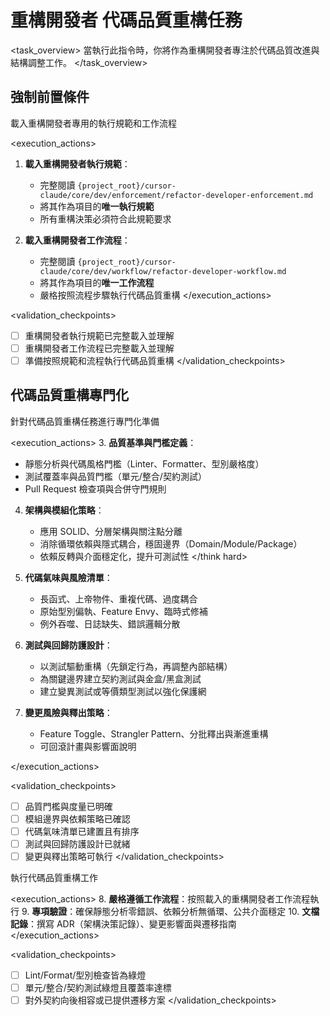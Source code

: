 # 重構開發者 代碼品質重構任務

<task_overview>
當執行此指令時，你將作為重構開發者專注於代碼品質改進與結構調整工作。
</task_overview>

## 強制前置條件

<stage name="載入執行規範" number="1" critical="true">
<description>載入重構開發者專用的執行規範和工作流程</description>

<execution_actions>
1. **載入重構開發者執行規範**：
   - 完整閱讀 `{project_root}/cursor-claude/core/dev/enforcement/refactor-developer-enforcement.md`
   - 將其作為項目的**唯一執行規範**
   - 所有重構決策必須符合此規範要求

2. **載入重構開發者工作流程**：
   - 完整閱讀 `{project_root}/cursor-claude/core/dev/workflow/refactor-developer-workflow.md`
   - 將其作為項目的**唯一工作流程**
   - 嚴格按照流程步驟執行代碼品質重構
</execution_actions>

<validation_checkpoints>
- [ ] 重構開發者執行規範已完整載入並理解
- [ ] 重構開發者工作流程已完整載入並理解
- [ ] 準備按照規範和流程執行代碼品質重構
</validation_checkpoints>
</stage>

## 代碼品質重構專門化

<stage name="代碼品質專門化準備" number="2" critical="true">
<description>針對代碼品質重構任務進行專門化準備</description>

<execution_actions>
3. **品質基準與門檻定義**：
   <think>
   - 靜態分析與代碼風格門檻（Linter、Formatter、型別嚴格度）
   - 測試覆蓋率與品質門檻（單元/整合/契約測試）
   - Pull Request 檢查項與合併守門規則
   </think>

4. **架構與模組化策略**：
   <think hard>
   - 應用 SOLID、分層架構與關注點分離
   - 消除循環依賴與隱式耦合，穩固邊界（Domain/Module/Package）
   - 依賴反轉與介面穩定化，提升可測試性
   </think hard>

5. **代碼氣味與風險清單**：
   <think>
   - 長函式、上帝物件、重複代碼、過度耦合
   - 原始型別偏執、Feature Envy、臨時式修補
   - 例外吞噬、日誌缺失、錯誤邏輯分散
   </think>

6. **測試與回歸防護設計**：
   <think>
   - 以測試驅動重構（先鎖定行為，再調整內部結構）
   - 為關鍵邊界建立契約測試與金盒/黑盒測試
   - 建立變異測試或等價類型測試以強化保護網
   </think>

7. **變更風險與釋出策略**：
   <think>
   - Feature Toggle、Strangler Pattern、分批釋出與漸進重構
   - 可回滾計畫與影響面說明
   </think>
</execution_actions>

<validation_checkpoints>
- [ ] 品質門檻與度量已明確
- [ ] 模組邊界與依賴策略已確認
- [ ] 代碼氣味清單已建置且有排序
- [ ] 測試與回歸防護設計已就緒
- [ ] 變更與釋出策略可執行
</validation_checkpoints>
</stage>

<stage name="開發執行" number="3" critical="true">
<description>執行代碼品質重構工作</description>

<execution_actions>
8. **嚴格遵循工作流程**：按照載入的重構開發者工作流程執行
9. **專項驗證**：確保靜態分析零錯誤、依賴分析無循環、公共介面穩定
10. **文檔記錄**：撰寫 ADR（架構決策記錄）、變更影響面與遷移指南
</execution_actions>

<validation_checkpoints>
- [ ] Lint/Format/型別檢查皆為綠燈
- [ ] 單元/整合/契約測試綠燈且覆蓋率達標
- [ ] 對外契約向後相容或已提供遷移方案
</validation_checkpoints>
</stage>